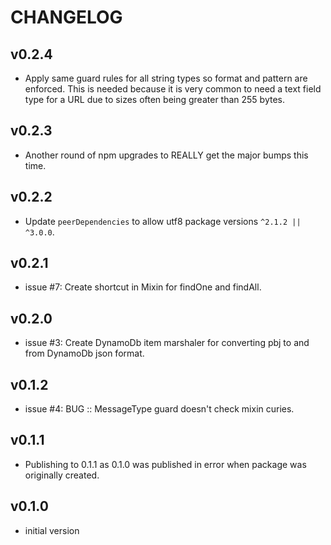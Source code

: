 # CHANGELOG


## v0.2.4
* Apply same guard rules for all string types so format and pattern are enforced. This is needed because it is very common to need a text field type for a URL due to sizes often being greater than 255 bytes.


## v0.2.3
* Another round of npm upgrades to REALLY get the major bumps this time.


## v0.2.2
* Update `peerDependencies` to allow utf8 package versions `^2.1.2 || ^3.0.0`.


## v0.2.1
* issue #7: Create shortcut in Mixin for findOne and findAll.


## v0.2.0
* issue #3: Create DynamoDb item marshaler for converting pbj to and from DynamoDb json format.


## v0.1.2
* issue #4: BUG :: MessageType guard doesn't check mixin curies.


## v0.1.1
* Publishing to 0.1.1 as 0.1.0 was published in error when package was originally created.


## v0.1.0
* initial version
